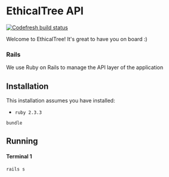# EthicalTree API

[![Codefresh build status]( https://g.codefresh.io/api/badges/build?repoOwner=applepicke&repoName=ethicaltree-api&branch=master&pipelineName=ethicaltree-api&accountName=applepicke&key=eyJhbGciOiJIUzI1NiJ9.NWFiN2UwZjE4NTA2ZmYwMDAxYTdlOTFl.6ppbppW5UgnXcgZ8u6wT_aIIbaSR5I_mZwkD9aqmL8c&type=cf-1)]( https://g.codefresh.io/repositories/applepicke/ethicaltree-api/builds?filter=trigger:build;branch:master;service:5ab7e1ed4137c0000123dfeb~ethicaltree-api)

Welcome to EthicalTree! It's great to have you on board :)

### Rails

We use Ruby on Rails to manage the API layer of the application

## Installation

This installation assumes you have installed:

- `ruby 2.3.3`

```
bundle
```

## Running

#### Terminal 1

```
rails s
```
